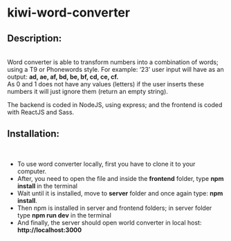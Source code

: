 # kiwi-word-converter

<h2>Description:</h2>
<br>
Word converter is able to transform numbers into a combination of words; using a T9 or Phonewords style. 
For example: ‘23’ user input will have as an output: <strong> ad, ae, af, bd, be, bf, cd, ce, cf.</strong>
<br>
As 0 and 1 does not have any values (letters) if the user inserts these numbers it will just ignore them (return an empty string).

The backend is coded in NodeJS, using express; and the frontend is coded with ReactJS and Sass.
<br>

<h2> Installation:</h2>
<br>
<ul>
  <li> To use word converter locally, first you have to clone it to your computer.</li> 
  <li> After, you need to open the file and inside the <strong>frontend</strong> folder, type <strong> npm install </strong> in the terminal</li>
  <li> Wait until it is installed, move to <strong>server</strong> folder and once again type: <strong> npm install</strong>. </li>
  <li> Then npm is installed in server and frontend folders; in server folder type <strong>npm run dev</strong> in the terminal</li>
  <li> And finally, the server should open world converter in local host: <strong>http://localhost:3000</strong></li>
</ul>
